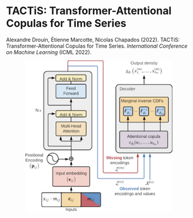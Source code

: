 # TACTiS: Transformer-Attentional Copulas for Time Series

Alexandre Drouin, Étienne Marcotte, Nicolas Chapados (2022). TACTiS: Transformer-Attentional Copulas for Time Series. *International Conference on Machine Learning* (ICML 2022).

<p align="center">
  <img width="400" src="cover.png">
</p>
